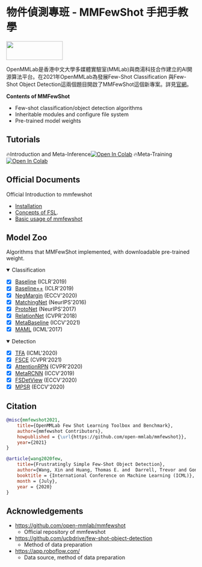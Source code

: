 # 物件偵測專班 - MMFewShot 手把手教學

[<img src=https://i.imgur.com/PXp4VHu.png  width="150" height="50">](https://mmfewshot.readthedocs.io/)

OpenMMLab是香港中文大學多媒體實驗室(MMLab)與商湯科技合作建立的AI開源算法平台。在2021年OpenMMLab為發展Few-Shot Classification 與Few-Shot Object Detection這兩個題目開啟了MMFewShot這個新專案。詳見[官網](https://mmfewshot.readthedocs.io/en/latest/?badge=latest)。

**Contents of MMFewShot**
* Few-shot classification/object detection algorithms
* Inheritable modules and configure file system
* Pre-trained model weights

## Tutorials
🔥Introduction and Meta-Inference[![Open In Colab](https://colab.research.google.com/assets/colab-badge.svg)](https://colab.research.google.com/drive/1jzebGHDGS6xDKn18vNkEhieYtHtBsHb7?usp=sharing)
🔥Meta-Training[![Open In Colab](https://colab.research.google.com/assets/colab-badge.svg)](d)

## Official Documents

Official Introduction to mmfewshot
* [Installation](docs/install.md)
* [Concepts of FSL](docs/en/intro.md).
* [Basic usage of mmfewshot](docs/en/get_started.md)

## Model Zoo

Algorithms that MMFewShot implemented, with downloadable pre-trained weight.

<details open>
<summary>Classification</summary>

- [x] [Baseline](configs/classification/baseline/README.md) (ICLR'2019)
- [x] [Baseline++](configs/classification/baseline_plus/README.md) (ICLR'2019)
- [x] [NegMargin](configs/classification/neg_margin/README.md) (ECCV'2020)
- [x] [MatchingNet](configs/classification/matching_net/README.md) (NeurIPS'2016)
- [x] [ProtoNet](configs/classification/proto_net/README.md) (NeurIPS'2017)
- [x] [RelationNet](configs/classification/relation_net/README.md) (CVPR'2018)
- [x] [MetaBaseline](configs/classification/meta_baseline/README.md) (ICCV'2021)
- [x] [MAML](configs/classification/maml/README.md) (ICML'2017)

</details>

<details open>
<summary>Detection</summary>

- [x] [TFA](configs/detection/tfa/README.md) (ICML'2020)
- [x] [FSCE](configs/detection/fsce/README.md) (CVPR'2021)
- [x] [AttentionRPN](configs/detection/attention_rpn/README.md) (CVPR'2020)
- [x] [MetaRCNN](configs/detection/meta_rcnn/README.md) (ICCV'2019)
- [x] [FSDetView](configs/detection/fsdetview/README.md) (ECCV'2020)
- [x] [MPSR](configs/detection/mpsr/README.md) (ECCV'2020)

</details>

## Citation

```bibtex
@misc{mmfewshot2021,
    title={OpenMMLab Few Shot Learning Toolbox and Benchmark},
    author={mmfewshot Contributors},
    howpublished = {\url{https://github.com/open-mmlab/mmfewshot}},
    year={2021}
}
```
```bibtex
@article{wang2020few,
    title={Frustratingly Simple Few-Shot Object Detection},
    author={Wang, Xin and Huang, Thomas E. and  Darrell, Trevor and Gonzalez, Joseph E and Yu, Fisher}
    booktitle = {International Conference on Machine Learning (ICML)},
    month = {July},
    year = {2020}
}
```
## Acknowledgements
* https://github.com/open-mmlab/mmfewshot
    * Official repository of mmfewshot
* https://github.com/ucbdrive/few-shot-object-detection
    * Method of data preparation
* https://app.roboflow.com/
    * Data source, method of data preparation
